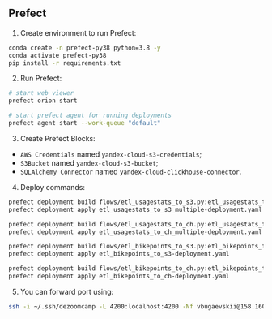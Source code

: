 ## Prefect

1. Create environment to run Prefect:

```bash
conda create -n prefect-py38 python=3.8 -y
conda activate prefect-py38
pip install -r requirements.txt
```

2. Run Prefect:

```bash
# start web viewer
prefect orion start

# start prefect agent for running deployments
prefect agent start --work-queue "default"
```

3. Create Prefect Blocks:

- `AWS Credentials` named `yandex-cloud-s3-credentials`;
- `S3Bucket` named `yandex-cloud-s3-bucket`;
- `SQLAlchemy Connector` named `yandex-cloud-clickhouse-connector`.

4. Deploy commands:

```bash
prefect deployment build flows/etl_usagestats_to_s3.py:etl_usagestats_to_s3_multiple -n etl_usagestats_to_s3_multiple --cron '0 6 * * *' --param latest=1
prefect deployment apply etl_usagestats_to_s3_multiple-deployment.yaml

prefect deployment build flows/etl_usagestats_to_ch.py:etl_usagestats_to_ch_multiple -n etl_usagestats_to_ch_multiple --cron '10 6 * * *' --param latest=1
prefect deployment apply etl_usagestats_to_ch_multiple-deployment.yaml

prefect deployment build flows/etl_bikepoints_to_s3.py:etl_bikepoints_to_s3 -n etl_bikepoints_to_s3 --cron '0 6 * * *'
prefect deployment apply etl_bikepoints_to_s3-deployment.yaml

prefect deployment build flows/etl_bikepoints_to_ch.py:etl_bikepoints_to_ch -n etl_bikepoints_to_ch --cron '5 6 * * *'
prefect deployment apply etl_bikepoints_to_ch-deployment.yaml
```

5. You can forward port using:
```bash
ssh -i ~/.ssh/dezoomcamp -L 4200:localhost:4200 -Nf vbugaevskii@158.160.45.104
```